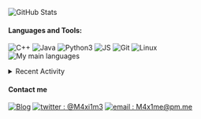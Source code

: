 ![GitHub Stats](https://github-readme-stats.vercel.app/api?username=M4xi1m3&hide_border=true&count_private=true&show_icons=true&theme=dark)

#### Languages and Tools:
![C++](https://img.shields.io/badge/-C++-000000?style=for-the-badge&logo=C%2B%2B&logoColor=blue)
![Java](https://img.shields.io/badge/-Java-000000?style=for-the-badge&logo=Java&logoColor=red)
![Python3](https://img.shields.io/badge/-Py3-000000?style=for-the-badge&logo=Python&logoColor=cyan)
![JS](https://img.shields.io/badge/-JS-000000?style=for-the-badge&logo=JavaScript&logoColor=yellow)
![Git](https://img.shields.io/badge/-Git-000000?style=for-the-badge&logo=Git&logoColor=red)
![Linux](https://img.shields.io/badge/-Linux-000000?style=for-the-badge&logo=Linux&logoColor=white)<br/>
![My main languages](https://github-readme-stats.vercel.app/api/top-langs/?username=M4xi1m3&hide_border=true&hide=stars&theme=dark&show_icons=true&layout=compact)

<details>
  <summary>Recent Activity</summary>

#### Latest Blog Posts
<!-- BLOG-POST-LIST:START -->
- [How Numworks killed third-party development - a technical approach](https://m4xi1m3.github.io//Numworks-lock/)
- [How Windows almost drove me crazy.](https://m4xi1m3.github.io//Windows-rant/)
- [Micmost: how a .git folder can get your consumers’ data leaked.](https://m4xi1m3.github.io//Micmost-git-leak/)
- [Numworks modding - Part 2 : N0100++](https://m4xi1m3.github.io//Numworks-mod-p2/)
- [Creating a 3D Numworks simulator](https://m4xi1m3.github.io//Numworks-3D-Simulator/)
<!-- BLOG-POST-LIST:END -->

[more blog posts...][website]

#### Recent GitHub Activity
<!--START_SECTION:activity-->
1. 🎉 Merged PR [#2](https://github.com/M4xi1m3/nw-3d/pull/2) in [M4xi1m3/nw-3d](https://github.com/M4xi1m3/nw-3d)
2. 🗣 Commented on [#8585](https://github.com/SerenityOS/serenity/issues/8585) in [SerenityOS/serenity](https://github.com/SerenityOS/serenity)
3. 💪 Opened PR [#8639](https://github.com/SerenityOS/serenity/pull/8639) in [SerenityOS/serenity](https://github.com/SerenityOS/serenity)
4. 💪 Opened PR [#8585](https://github.com/SerenityOS/serenity/pull/8585) in [SerenityOS/serenity](https://github.com/SerenityOS/serenity)
5. 🗣 Commented on [#8581](https://github.com/SerenityOS/serenity/issues/8581) in [SerenityOS/serenity](https://github.com/SerenityOS/serenity)
<!--END_SECTION:activity-->

</details>

#### Contact me
[![Blog](https://img.shields.io/badge/-Blog-000000?style=for-the-badge&logo=rss&logoColor=red)][website]
[![twitter : @M4xi1m3](https://img.shields.io/badge/-%40M4xi1m3-000000?style=for-the-badge&logo=twitter&logoColor=cyan)][twitter]
[![email : M4x1me@pm.me](https://img.shields.io/badge/-m4x1me%40pm%2Eme-000000?style=for-the-badge&logo=protonmail&logoColor=blueviolet)](mailto:M4x1me@pm.me)

[website]: https://m4xi1m3.github.io/
[twitter]: https://twitter.com/M4xi1m3
